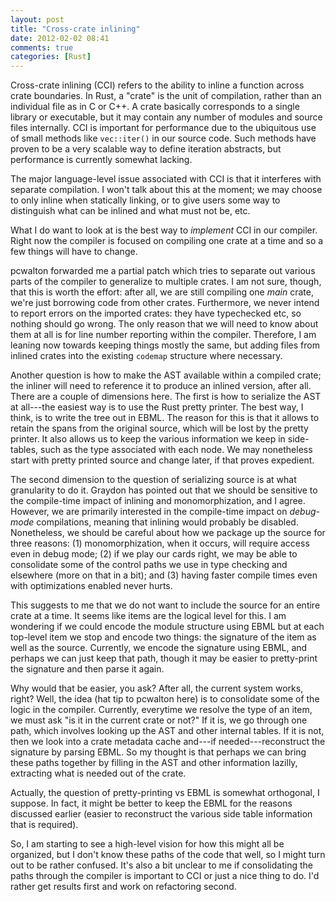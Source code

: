 ```yaml
---
layout: post
title: "Cross-crate inlining"
date: 2012-02-02 08:41
comments: true
categories: [Rust]
---
```


Cross-crate inlining (CCI) refers to the ability to inline a function
across crate boundaries.  In Rust, a "crate" is the unit of
compilation, rather than an individual file as in C or C++.  A crate
basically corresponds to a single library or executable, but it may
contain any number of modules and source files internally.  CCI is
important for performance due to the ubiquitous use of small methods
like `vec::iter()` in our source code.  Such methods have proven to be
a very scalable way to define iteration abstracts, but performance is
currently somewhat lacking.

The major language-level issue associated with CCI is that it
interferes with separate compilation.  I won't talk about this at the
moment; we may choose to only inline when statically linking, or to
give users some way to distinguish what can be inlined and what must
not be, etc.

What I do want to look at is the best way to *implement* CCI in our
compiler.  Right now the compiler is focused on compiling one crate at
a time and so a few things will have to change.

pcwalton forwarded me a partial patch which tries to separate out
various parts of the compiler to generalize to multiple crates.  I am
not sure, though, that this is worth the effort: after all, we are
still compiling one *main* crate, we're just borrowing code from other
crates.  Furthermore, we never intend to report errors on the imported
crates: they have typechecked etc, so nothing should go wrong.  The
only reason that we will need to know about them at all is for line
number reporting within the compiler.  Therefore, I am leaning now
towards keeping things mostly the same, but adding files from inlined
crates into the existing `codemap` structure where necessary.

Another question is how to make the AST available within a compiled
crate; the inliner will need to reference it to produce an inlined
version, after all.  There are a couple of dimensions here.  The first
is how to serialize the AST at all---the easiest way is to use the
Rust pretty printer.  The best way, I think, is to write the tree out
in EBML.  The reason for this is that it allows to retain the spans
from the original source, which will be lost by the pretty printer.
It also allows us to keep the various information we keep in
side-tables, such as the type associated with each node.  We may
nonetheless start with pretty printed source and change later, if that
proves expedient.

The second dimension to the question of serializing source is at what
granularity to do it.  Graydon has pointed out that we should be
sensitive to the compile-time impact of inlining and monomorphization,
and I agree.  However, we are primarily interested in the compile-time
impact on *debug-mode* compilations, meaning that inlining would
probably be disabled.  Nonetheless, we should be careful about how we
package up the source for three reasons: (1) monomorphization, when it
occurs, will require access even in debug mode; (2) if we play our
cards right, we may be able to consolidate some of the control paths
we use in type checking and elsewhere (more on that in a bit); and (3)
having faster compile times even with optimizations enabled never
hurts.

This suggests to me that we do not want to include the source for an
entire crate at a time.  It seems like items are the logical level for
this.  I am wondering if we could encode the module structure using
EBML but at each top-level item we stop and encode two things: the
signature of the item as well as the source.  Currently, we encode the
signature using EBML, and perhaps we can just keep that path, though
it may be easier to pretty-print the signature and then parse it
again.

Why would that be easier, you ask? After all, the current system
works, right? Well, the idea (hat tip to pcwalton here) is to
consolidate some of the logic in the compiler.  Currently, everytime
we resolve the type of an item, we must ask "is it in the current
crate or not?" If it is, we go through one path, which involves
looking up the AST and other internal tables.  If it is not, then we
look into a crate metadata cache and---if needed---reconstruct the
signature by parsing EBML.  So my thought is that perhaps we can bring
these paths together by filling in the AST and other information lazilly,
extracting what is needed out of the crate.

Actually, the question of pretty-printing vs EBML is somewhat
orthogonal, I suppose.  In fact, it might be better to keep the EBML
for the reasons discussed earlier (easier to reconstruct the various
side table information that is required).

So, I am starting to see a high-level vision for how this might all be
organized, but I don't know these paths of the code that well, so I
might turn out to be rather confused.  It's also a bit unclear to me
if consolidating the paths through the compiler is important to CCI or
just a nice thing to do.  I'd rather get results first and work on
refactoring second.

